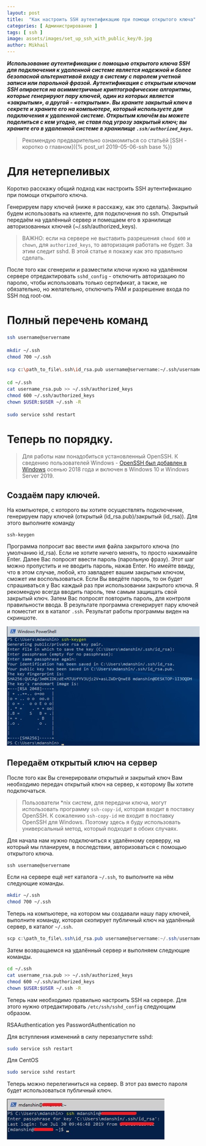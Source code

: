 ```yaml
---
layout: post
title:  "Как настроить SSH аутентификацию при помощи открытого ключа"
categories: [ Администрирование ]
tags: [ ssh ]
image: assets/images/set_up_ssh_with_public_key/0.jpg
author: Mikhail
---
```

***Использование аутентификации с помощью открытого ключа SSH для подключения к удаленной системе является надежной и более безопасной альтернативой входу в систему с паролем учетной записи или парольной фразой. Аутентификация с открытым ключом SSH опирается на асимметричные криптографические алгоритмы, которые генерируют пару ключей, один из которых является «закрытым», а другой - «открытым». Вы храните закрытый ключ в секрете и храните его на компьютере, который используете для подключения к удаленной системе. Открытым ключём вы можете поделиться с кем угодно, не ставя под угрозу закрытый ключ; вы храните его в удаленной системе в хранилище `.ssh/authorized_keys`.***

>Рекомендую предварительно ознакомиться со статьёй [SSH - коротко о главном]({% post_url 2019-05-06-ssh base %})

# Для нетерпеливых

Коротко расскажу общий подход как настроить SSH аутентификацию при помощи открытого ключа.

Генерируем пару ключей (ниже я расскажу, как это сделать). Закрытый будем использовать на клиенте, для подключения по ssh. Открытый передаём на удалённый сервер и помещаем его в хранилище авторизованных ключей (~/.ssh/authorized_keys). 

>ВАЖНО: если на сервере не выставить разрешения `chmod 600` и `chown`, для `authorized_keys`, то авторизация работать не будет. За этим следит sshd. В этой статье я покажу как это правильно сделать.

После того как сгенерили и разместили ключи нужно на удалённом сервере отредактировать `sshd_config` - отключить авторизацию по паролю, чтобы использовать только сертификат, а также, не обязательно, но желательно, отключить PAM и разрешение входа по SSH под root-ом.

# Полный перечень команд

```bash
ssh username@servername

mkdir ~/.ssh
chmod 700 ~/.ssh

scp c:\path_to_file\.ssh\id_rsa.pub username@servername:~/.ssh/username_rsa.pub

cd ~/.ssh
cat username_rsa.pub >> ~/.ssh/authorized_keys
chmod 600 ~/.ssh/authorized_keys
chown $USER:$USER ~/.ssh -R

sudo service sshd restart
```

# Теперь по порядку.

>Для работы нам понадобиться установленный OpenSSH. К сведению пользователей Windows - [OpenSSH был добавлен в Windows](https://docs.microsoft.com/en-us/windows-server/administration/openssh/openssh_overview) осенью 2018 года и включен в Windows 10 и Windows Server 2019.

## Создаём пару ключей.
На компьютере, с которого вы хотите осуществлять подключение, генерируем пару ключей (открытый (id_rsa.pub)/закрытый (id_rsa)). Для этого выполните команду

```
ssh-keygen
```

Программа попросит вас ввести имя файла закрытого ключа (по умолчанию id_rsa). Если не хотите ничего менять, то просто нажимайте Enter. Далее Вас попросят ввести пароль (парольную фразу). Этот шаг можно пропустить и не вводить пароль, нажав Enter. Но имейте ввиду, что в этом случае, любой, кто завладеет вашим закрытым ключом, сможет им воспользоваться. Если Вы введёте пароль, то он будет спрашиваться у Вас каждый раз при использовании закрытого ключа. Я рекомендую всегда вводить пароль, тем самым защищать свой закрытый ключ. Затем Вас попросят повторить пароль, для контроля правильности ввода. В результате программа сгенерирует пару ключей и поместит их в каталог `.ssh`. Результат работы программы виден на скриншоте.

![assets/images/set-up-ssh-with-public-key/1.jpg](/assets/images/set_up_ssh_with_public_key/1.jpg)

## Передаём открытый ключ на сервер
После того как Вы сгенерировали открытый и закрытый ключ Вам необходимо передач открытый ключ на сервер, к которому Вы хотите подключаться.

>Пользователи *nix систем, для передачи ключа, могут использовать программу `ssh-copy-id`, которая входит в поставку OpenSSH. К сожалению `ssh-copy-id` не входит в поставку OpenSSH для Windows. Поэтому здесь я буду использовать универсальный метод, который подходит в обоих случаях.

Для начала нам нужно подключиться к удалённому серверру, на который мы планируем, в последствии, авторизоваться с помощью открытого ключа.

```powershell
ssh username@servername
```
Если на сервере ещё нет каталога `~/.ssh`, то выполните на нём следующие команды.

```bash
mkdir ~/.ssh
chmod 700 ~/.ssh
```
Теперь на компьютере, на котором мы создавали нашу пару ключей, выполните команду, которая скопирует публичный ключ на удалённый сервер, в каталог `~/.ssh`.

```powershell
scp c:\path_to_file\.ssh\id_rsa.pub username@servername:~/.ssh/username_rsa.pub
```
Затем возвращаемся на удалённый сервер и выполняем следующие команды.

```bash
cd ~/.ssh
cat username_rsa.pub >> ~/.ssh/authorized_keys
chmod 600 ~/.ssh/authorized_keys
chown $USER:$USER ~/.ssh -R
```

Теперь нам необходимо правильно настроить SSH на сервере. Для этого нужно отредактировать `/etc/ssh/sshd_config` следующим образом.

RSAAuthentication yes
PasswordAuthentication no

Для вступления изменений в силу перезапустите sshd:

```bash
sudo service ssh restart
```

Для CentOS

```bash
sudo service sshd restart
```

Теперь можно перелегиниться на сервер. В этот раз вместо пароля будет использоваться публичный ключ.

![assets/images/set-up-ssh-with-public-key/2.jpg](/assets/images/set_up_ssh_with_public_key/2.jpg)